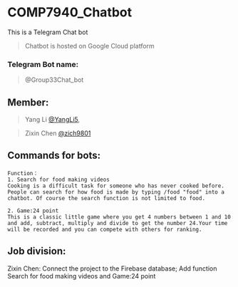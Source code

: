 # COMP7940_Chatbot

 This is a Telegram Chat bot
> Chatbot is hosted on Google Cloud platform
### Telegram Bot name: 
> @Group33Chat_bot
## Member: 

>Yang Li [@YangLi5](https://github.com/YangLi5), 

>Zixin Chen [@zich9801](https://github.com/zich9801)
## Commands for bots:
```
Function：
1. Search for food making videos
Cooking is a difficult task for someone who has never cooked before. People can search for how food is made by typing /food "food" into a chatbot. Of course the search function is not limited to food.

2. Game:24 point
This is a classic little game where you get 4 numbers between 1 and 10 and add, subtract, multiply and divide to get the number 24.Your time will be recorded and you can compete with others for ranking.
```

## Job division:


Zixin Chen: Connect the project to the Firebase database; Add function Search for food making videos and Game:24 point
